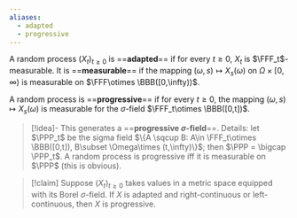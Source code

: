 ```yaml
---
aliases:
  - adapted
  - progressive
---
```

A random process $(X_t)_{t\geq 0}$ is ==**adapted**== if for every $t\geq 0$, $X_t$ is $\FFF_t$-measurable. It is ==**measurable**== if the mapping $(\omega, s)\mapsto X_s(\omega)$ on $\Omega\times [0,\infty)$ is measurable on $\FFF\otimes \BBB([0,\infty))$.

A random process is ==**progressive**== if for every $t\geq 0$, the mapping $(\omega,s)\mapsto X_s(\omega)$ is measurable for the $\sigma$-field $\FFF_t\otimes \BBB([0,t])$.

>[!idea]- This generates a ==**progressive $\sigma$-field**==.
>Details: let $\PPP_t$ be the sigma field $\{A \sqcup B: A\in \FFF_t\otimes \BBB([0,t]), B\subset \Omega\times (t,\infty)\}$; then $\PPP = \bigcap \PPP_t$. A random process is progressive iff it is measurable on $\PPP$ (this is obvious).

>[!claim]
>Suppose $(X_t)_{t\geq 0}$ takes values in a metric space equipped with its Borel $\sigma$-field. If $X$ is  adapted and right-continuous or left-continuous, then $X$ is progressive.